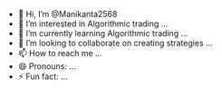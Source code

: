 - 👋 Hi, I’m @Manikanta2568
- 👀 I’m interested in Algorithmic trading ...
- 🌱 I’m currently learning Algorithmic trading ...
- 💞️ I’m looking to collaborate on creating strategies  ...
- 📫 How to reach me ...
- 😄 Pronouns: ...
- ⚡ Fun fact: ...

<!---
Manikanta2568/Manikanta2568 is a ✨ special ✨ repository because its `README.md` (this file) appears on your GitHub profile.
You can click the Preview link to take a look at your changes.
--->

